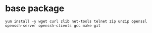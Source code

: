 # base package
```
yum install -y wget curl zlib net-tools telnet zip unzip openssl openssh-server openssh-clients gcc make git
```